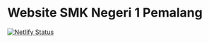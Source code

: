 # Website SMK Negeri 1 Pemalang

[![Netlify Status](https://api.netlify.com/api/v1/badges/aded0d78-897b-482f-820a-56fdae3d6960/deploy-status)](https://app.netlify.com/sites/smkn1pml/deploys)
